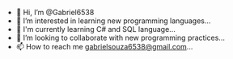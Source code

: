 - 👋 Hi, I’m @Gabriel6538
- 👀 I’m interested in learning new programming languages...
- 🌱 I'm currently learning C# and SQL language...
- 💞️ I’m looking to collaborate with new programming practices...
- 📫 How to reach me gabrielsouza6538@gmail.com...

<!---
Gabriel6538/Gabriel6538 is a ✨ special ✨ repository because its `README.md` (this file) appears on your GitHub profile.
You can click the Preview link to take a look at your changes.
--->
